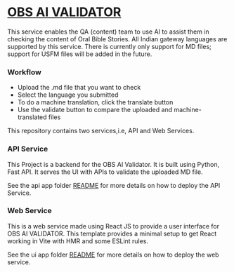 # [OBS AI VALIDATOR](https://github.com/Bridgeconn/oce_2024_obs_ai_validator)

This service enables the QA (content) team to use AI to assist them in checking the content of Oral Bible Stories. All Indian gateway languages are supported by this service. There is currently only support for MD files; support for USFM files will be added in the future.
 
<h3> Workflow </h3>

- Upload the .md file that you want to check 
- Select the language you submitted
- To do a machine translation, click the translate button
- Use the validate button to compare the uploaded and machine-translated files
<p>
<p>
<p>

This repository contains two services,i.e, API and Web Services.


<h3>API Service</h3>

This Project is a backend for the OBS AI Validator. It is built using Python, Fast API.
It serves the UI with APIs to validate the uploaded MD file.

See the api app folder [README](/api/README.md) for more details on how to deploy the API Service.

<h3>Web Service</h3>

This is a web service made using React JS to provide a user interface for OBS AI VALIDATOR.
This template provides a minimal setup to get React working in Vite with HMR and some ESLint rules.
<!-- Demo - https://usfm-grammar-revant.netlify.app/ -->

See the ui app folder [README](/ui/README.md) for more details on how to deploy the web service.